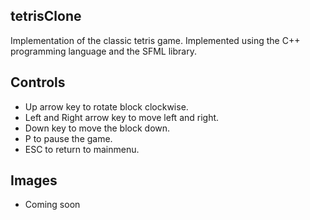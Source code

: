 tetrisClone
------
Implementation of the classic tetris game. Implemented using the C++ programming language and the SFML library.

Controls
------
  - Up arrow key to rotate block clockwise.
  - Left and Right arrow key to move left and right.
  - Down key to move the block down.
  - P to pause the game.
  - ESC to return to mainmenu.

Images
------
- Coming soon

